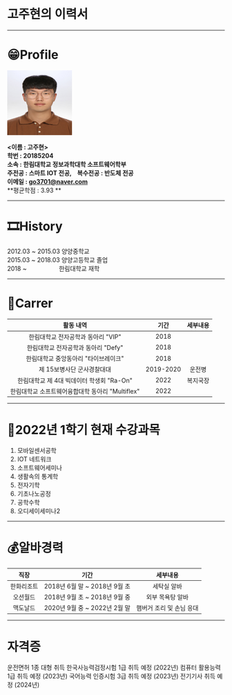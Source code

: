 # 고주현의 이력서
-------------------------
# 😁Profile
<img src = KakaoTalk_20200820_134435662.jpg height = 150 width = 150>

**<이름 : 고주현><br/>**
**학번 : 20185204<br/>**
**소속 : 한림대학교 정보과학대학 소프트웨어학부<br/>**
**주전공 : 스마트 IOT 전공, &nbsp;&nbsp; 복수전공 : 반도체 전공<br/>**
**이메일 : go3701@naver.com<br/>**
**평균학점 : 3.93 **

----------------------------
# 🎞History
2012.03 ~ 2015.03 양양중학교    
2015.03 ~ 2018.03 양양고등학교 졸업   
2018 ~ &nbsp;&nbsp;&nbsp;&nbsp;&nbsp;&nbsp;&nbsp;&nbsp;&nbsp;&nbsp;&nbsp;&nbsp;&nbsp;&nbsp;&nbsp;&nbsp;&nbsp; 한림대학교 재학

-----------------------------
# 🥇Carrer
|활동 내역|기간|세부내용|
|:------:|:-----:|:-----:|
|한림대학교 전자공학과 동아리 "VIP"|2018||
|한림대학교 전자공학과 동아리 "Defy"|2018||
|한림대학교 중앙동아리 "타이브레이크"|2018||
|제 15보병사단 군사경찰대대|2019-2020|운전병|
|한림대학교 제 4대 빅데이터 학생회 "Ra-On"|2022|복지국장|
|한림대학교 소프트웨어융합대학 동아리 "Multiflex"|2022||

------------------------------
# 📙2022년 1학기 현재 수강과목
1. 모바일센서공학
2. IOT 네트워크
3. 소프트웨어세미나
4. 생활속의 통계학
5. 전자기학
6. 기초나노공정
7. 공학수학
8. 오디세이세미나2

-----------------------------
# 💰알바경력
|직장|기간|세부내용|
|:------:|:-----:|:-----:|
|한화리조트|2018년 6월 말 ~ 2018년 9월 초|세탁실 알바|
|오션월드|2018년 9월 초 ~ 2018년 9월 중|외부 목욕탕 알바|
|맥도날드|2020년 9월 중 ~ 2022년 2월 말|햄버거 조리 및 손님 응대|

-----------------------------
# 자격증
운전면허 1종 대형 취득
한국사능력검정시험 1급 취득 예정 (2022년)
컴퓨터 활용능력 1급 취득 예정 (2023년)
국어능력 인증시험 3급 취득 예정 (2023년)
전기기사 취득 예정 (2024년)

